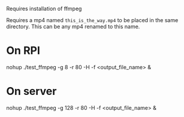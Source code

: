 Requires installation of ffmpeg

Requires a mp4 named `this_is_the_way.mp4` to be placed in the same directory. This can be any mp4 renamed to this name.

# On RPI
nohup ./test_ffmpeg -g 8 -r 80 -H <path to hackbench> -f <output_file_name> &

# On server
nohup ./test_ffmpeg -g 128 -r 80 -H <path to hackbench> -f <output_file_name> &